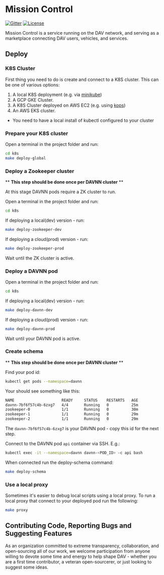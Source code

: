 # Mission Control

[![Gitter](https://img.shields.io/gitter/room/DAVFoundation/DAV-Contributors.svg?style=flat-square)](https://gitter.im/DAVFoundation/DAV-Contributors)
[![License](https://img.shields.io/github/license/DAVFoundation/missioncontrol.svg?style=flat-square)](https://github.com/DAVFoundation/missioncontrol/blob/master/LICENSE)

Mission Control is a service running on the DAV network, and serving as a marketplace connecting DAV users, vehicles, and services.

## Deploy

### K8S Cluster

First thing you need to do is create and connect to a K8S cluster.
This can be one of various options:
1) A local K8S deployment (e.g. via [minikube](https://kubernetes.io/docs/setup/minikube/))
1) A GCP GKE Cluster.
1) A K8S Cluster deployed on AWS EC2 (e.g. using [kops](https://kubernetes.io/docs/setup/custom-cloud/kops/))
1) An AWS EKS cluster.

* You need to have a local install of kubectl configured to your cluster

### Prepare your K8S cluster

Open a terminal in the project folder and run:
```bash
cd k8s
make deploy-global
```

### Deploy a Zookeeper cluster
** **This step should be done once per DAVNN cluster** **

At this stage DAVNN pods require a ZK cluster to run.

Open a terminal in the project folder and run:
```bash
cd k8s
```

If deploying a local(dev) version - run:
```bash
make deploy-zookeeper-dev
```

If deploying a cloud(prod) version - run:
```bash
make deploy-zookeeper-prod
```

Wait until the ZK cluster is active.

### Deploy a DAVNN pod

Open a terminal in the project folder and run:
```bash
cd k8s
```

If deploying a local(dev) version - run:
```bash
make deploy-davnn-dev
```

If deploying a cloud(prod) version - run:
```bash
make deploy-davnn-prod
```

Wait until your DAVNN pod is active.

### Create schema
** **This step should be done once per DAVNN cluster** **

Find your pod id:
```bash
kubectl get pods --namespace=davnn
```

Your should see something like this:
```bash
NAME                     READY     STATUS    RESTARTS   AGE
davnn-7bf6f57c4b-6zxg7   4/4       Running   0          25m
zookeeper-0              1/1       Running   0          30m
zookeeper-1              1/1       Running   0          29m
zookeeper-2              1/1       Running   0          29m
```

The `davnn-7bf6f57c4b-6zxg7` is your DAVNN pod - copy this id for the next step.

Connect to the DAVNN pod `api` container via SSH.
E.g.:
```bash
kubectl exec -it --namespace=davnn davnn-<POD_ID> -c api bash
```

When connected run the deploy-schema command:
```bash
make deploy-schema
```

### Use a local proxy

Sometimes it's easier to debug local scripts using a local proxy.
To run a local proxy that connect to your deployed pod run the following:
```bash
make proxy
```

## Contributing Code, Reporting Bugs and Suggesting Features

As an organization committed to extreme transparency, collaboration, and open-sourcing all of our work, we welcome participation from anyone willing to devote some time and energy to help shape DAV - whether you are a first time contributor, a veteran open-sourcerer, or just looking to suggest some ideas.
